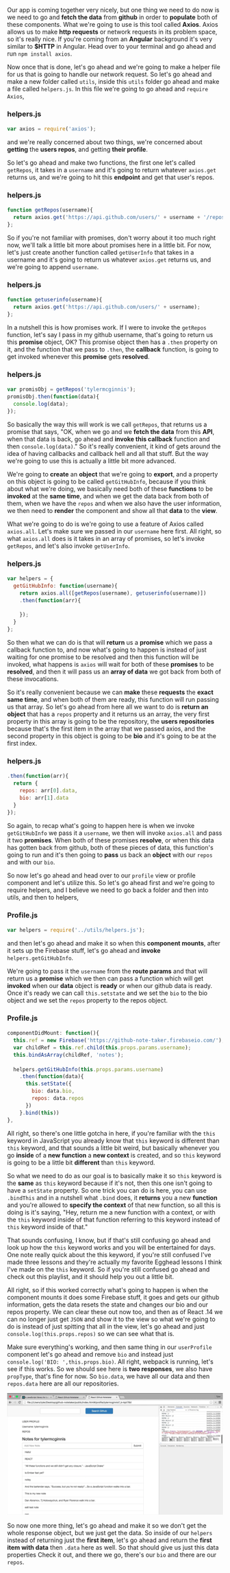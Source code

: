 Our app is coming together very nicely, but one thing we need to do now is we need to go and **fetch the data** from **github** in order to **populate** both of these components. What we're going to use is this tool called **Axios**. Axios allows us to make **http requests** or network requests in its problem space, so it's really nice. If you're coming from an **Angular** background it's very similar to **$HTTP** in Angular. Head over to your terminal and go ahead and run `npm install axios`.

Now once that is done, let's go ahead and we're going to make a helper file for us that is going to handle our network request. So let's go ahead and make a new folder called `utils`, inside this `utils` folder go ahead and make a file called `helpers.js`. In this file we're going to go ahead and `require Axios`,

### helpers.js
``` javascript
var axios = require('axios');
```

and we're really concerned about two things, we're concerned about **getting** the **users repos**, and getting **their profile**.

So let's go ahead and make two functions, the first one let's called `getRepos`, it takes in a `username` and it's going to return whatever `axios.get` returns us, and we're going to hit this **endpoint** and get that user's repos.

### helpers.js
``` javascript
function getRepos(username){
  return axios.get('https://api.github.com/users/' + username + '/repos');
};
```

So if you're not familiar with promises, don't worry about it too much right now, we'll talk a little bit more about promises here in a little bit. For now, let's just create another function called `getUserInfo` that takes in a username and it's going to return us whatever `axios.get` returns us, and we're going to append `username`.

### helpers.js
``` javascript
function getuserinfo(username){
  return axios.get('https://api.github.com/users/' + username);
};
```

In a nutshell this is how promises work. If I were to invoke the `getRepos` function, let's say I pass in my github username, that's going to return us this **promise** object, OK? This promise object then has a `.then` property on it, and the function that we pass to `.then`, the **callback** function, is going to get invoked whenever this **promise** gets **resolved**.

### helpers.js
``` javascript
var promisObj = getRepos('tylermcginnis');
promisObj.then(function(data){
  console.log(data);
});
```

So basically the way this will work is we call `getRepos`, that returns us a promise that says, "OK, when we go and we **fetch the data** from this **API**, when that data is back, go ahead and **invoke this callback** function and then `console.log(data)`." So it's really convenient, it kind of gets around the idea of having callbacks and callback hell and all that stuff. But the way we're going to use this is actually a little bit more advanced.

We're going to **create** an **object** that we're going to **export**, and a property on this object is going to be called `getGitHubInfo`, because if you think about what we're doing, we basically need both of these **functions** to be **invoked** at the **same time**, and when we get the data back from both of them, when we have the `repos` and when we also have the user information, we then need to **render** the component and show all that **data** to the **view**.

What we're going to do is we're going to use a feature of Axios called `axios.all`. Let's make sure we passed in our `username` here first. All right, so what `axios.all` does is it takes in an array of promises, so let's invoke `getRepos`, and let's also invoke `getUserInfo`.

### helpers.js
``` javascript
var helpers = {
  getGitHubInfo: function(username){
    return axios.all([getRepos(username), getuserinfo(username)])
    .then(function(arr){

    });
  }
};
```

So then what we can do is that will **return** us a **promise** which we pass a callback function to, and now what's going to happen is instead of just waiting for one promise to be resolved and then this function will be invoked, what happens is `axios` will wait for both of these **promises** to be **resolved**, and then it will pass us an **array of data** we got back from both of these invocations.

So it's really convenient because we can **make** these **requests** the **exact same time**, and when both of them are ready, this function will run passing us that array. So let's go ahead from here all we want to do is **return an object** that has a `repos` property and it returns us an array, the very first property in this array is going to be the repository, the **users repositories** because that's the first item in the array that we passed axios, and the second property in this object is going to be **bio** and it's going to be at the first index.

### helpers.js
``` javaScript
.then(function(arr){
  return {
    repos: arr[0].data,
    bio: arr[1].data
  }
});
```

So again, to recap what's going to happen here is when we invoke `getGitHubInfo` we pass it a `username`, we then will invoke `axios.all` and pass it two **promises**. When both of these promises **resolve**, or when this data has gotten back from github, both of these pieces of data, this function's going to run and it's then going to **pass** us back an **object** with our `repos` and with our `bio`.

So now let's go ahead and head over to our `profile` view or profile component and let's utilize this. So let's go ahead first and we're going to require helpers, and I believe we need to go back a folder and then into utils, and then to helpers,

### Profile.js
``` javaScript
var helpers = require('../utils/helpers.js');
```

and then let's go ahead and make it so when this **component mounts**, after it sets up the Firebase stuff, let's go ahead and **invoke** `helpers.getGitHubInfo`.

We're going to pass it the `username` from the **route params** and that will return us a **promise** which we then can pass a function which will get **invoked** when our **data** object is **ready** or when our github data is ready. Once it's ready we can call `this.setstate` and we set the `bio` to the bio object and we set the `repos` property to the repos object.

### Profile.js
``` javaScript
componentDidMount: function(){
  this.ref = new Firebase('https://github-note-taker.firebaseio.com/');
  var childRef = this.ref.child(this.props.params.username);
  this.bindAsArray(childRef, 'notes');

  helpers.getGitHubInfo(this.props.params.username)
    .then(function(data){
      this.setState({
        bio: data.bio,
        repos: data.repos
      })
    }.bind(this))
},
```

All right, so there's one little gotcha in here, if you're familiar with the `this` keyword in JavaScript you already know that `this` keyword is different than `this` keyword, and that sounds a little bit weird, but basically whenever you go **inside** of a **new function** a **new context** is created, and so `this` keyword is going to be a little bit **different** than `this` keyword.

So what we need to do as our goal is to basically make it so `this` keyword is the **same** as `this` keyword because if it's not, then this one isn't going to have a `setState` property. So one trick you can do is here, you can use `.bindThis` and in a nutshell what `.bind` does, it **returns** you a new **function** and you're allowed to **specify the context** of that new function, so all this is doing is it's saying, "Hey, return me a new function with a context, or with the `this` keyword inside of that function referring to this keyword instead of `this` keyword inside of that."

That sounds confusing, I know, but if that's still confusing go ahead and look up how the `this` keyword works and you will be entertained for days. One note really quick about the this keyword, if you're still confused I've made three lessons and they're actually my favorite Egghead lessons I think I've made on the `this` keyword. So if you're still confused go ahead and check out this playlist, and it should help you out a little bit.

All right, so if this worked correctly what's going to happen is when the component mounts it does some Firebase stuff, it goes and gets our github information, gets the data resets the state and changes our bio and our repos property. We can clear these out now too, and then as of React .14 we can no longer just get `JSON` and show it to the view so what we're going to do is instead of just spitting that all in the view, let's go ahead and just `console.log(this.props.repos)` so we can see what that is.

Make sure everything's working, and then same thing in our `userProfile` component let's go ahead and remove `bio` and instead just `console.log('BIO: ',this.props.bio)`. All right, webpack is running, let's see if this works. So we should see here is **two responses**, we also have `propType`, that's fine for now. So `bio.data`, we have all our data and then `repos.data` here are all our repositories.

![Finished](./images/Finished.png)

So now one more thing, let's go ahead and make it so we don't get the whole response object, but we just get the data. So inside of our `helpers` instead of returning just the **first item**, let's go ahead and return the **first item with data** then `.data` here as well. So that should give us just this data properties Check it out, and there we go, there's our `bio` and there are our `repos`.
